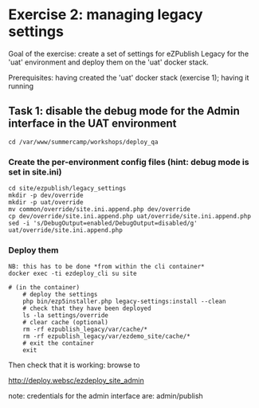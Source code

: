 Exercise 2: managing legacy settings
====================================

Goal of the exercise: create a set of settings for eZPublish Legacy for the 'uat' environment
and deploy them on the 'uat' docker stack.

Prerequisites: having created the 'uat' docker stack (exercise 1); having it running

## Task 1: disable the debug mode for the Admin interface in the UAT environment

    cd /var/www/summercamp/workshops/deploy_qa

### Create the per-environment config files (hint: debug mode is set in site.ini)

    cd site/ezpublish/legacy_settings
    mkdir -p dev/override
    mkdir -p uat/override
    mv common/override/site.ini.append.php dev/override
    cp dev/override/site.ini.append.php uat/override/site.ini.append.php
    sed -i 's/DebugOutput=enabled/DebugOutput=disabled/g' uat/override/site.ini.append.php

### Deploy them

    NB: this has to be done *from within the cli container*
    docker exec -ti ezdeploy_cli su site
    
    # (in the container)
        # deploy the settings
        php bin/ezp5installer.php legacy-settings:install --clean
        # check that they have been deployed
        ls -la settings/override
        # clear cache (optional)
        rm -rf ezpublish_legacy/var/cache/*
        rm -rf ezpublish_legacy/var/ezdemo_site/cache/*
        # exit the container
        exit

Then check that it is working: browse to

http://deploy.websc/ezdeploy_site_admin

note: credentials for the admin interface are: admin/publish
